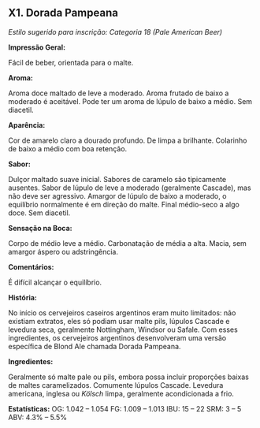 ## X1. Dorada Pampeana

*Estilo sugerido para inscrição: Categoria 18 (Pale American Beer)*

**Impressão Geral:** 

Fácil de beber, orientada para o malte.

**Aroma:** 

Aroma doce maltado de leve a moderado. Aroma frutado de baixo a moderado é aceitável. Pode ter um aroma de lúpulo de baixo a médio. Sem diacetil.

**Aparência:** 

Cor de amarelo claro a dourado profundo. De limpa a brilhante. Colarinho de baixo a médio com boa retenção.

**Sabor:** 

Dulçor maltado suave inicial. Sabores de caramelo são tipicamente ausentes. Sabor de lúpulo de leve a moderado (geralmente Cascade), mas não deve ser agressivo. Amargor de lúpulo de baixo a moderado, o equilíbrio normalmente é em direção do malte. Final médio-seco a algo doce. Sem diacetil.

**Sensação na Boca:** 

Corpo de médio leve a médio. Carbonatação de média a alta. Macia, sem amargor áspero ou adstringência.

**Comentários:** 

É difícil alcançar o equilíbrio.

**História:** 

No início os cervejeiros caseiros argentinos eram muito limitados: não existiam extratos, eles só podiam usar malte pils, lúpulos Cascade e levedura seca, geralmente Nottingham, Windsor ou Safale. Com esses ingredientes, os cervejeiros argentinos desenvolveram uma versão específica de Blond Ale chamada Dorada Pampeana.

**Ingredientes:** 

Geralmente só malte pale ou pils, embora possa incluir proporções baixas de maltes caramelizados. Comumente lúpulos Cascade. Levedura americana, inglesa ou *Kölsch* limpa, geralmente acondicionada a frio.

**Estatísticas:**
OG: 1.042 – 1.054
FG: 1.009 – 1.013
IBU: 15 – 22
SRM: 3 – 5
ABV: 4.3% – 5.5%
